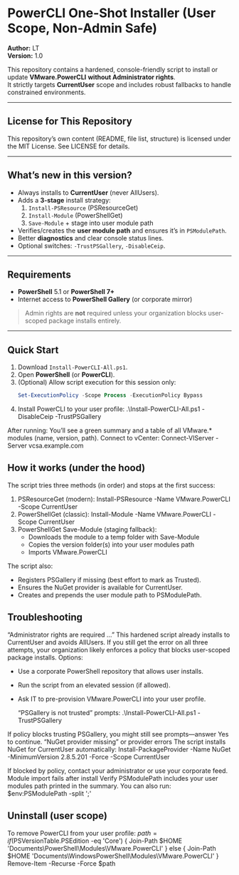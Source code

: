 # PowerCLI One-Shot Installer (User Scope, Non-Admin Safe)

**Author:** LT  
**Version:** 1.0  

This repository contains a hardened, console-friendly script to install or update **VMware.PowerCLI** **without Administrator rights**.  
It strictly targets **CurrentUser** scope and includes robust fallbacks to handle constrained environments.

---

## License for This Repository
This repository’s own content (README, file list, structure) is licensed under the MIT License. See LICENSE for details.

---

## What’s new in this version?

- Always installs to **CurrentUser** (never AllUsers).
- Adds a **3-stage** install strategy:
  1. `Install-PSResource` (PSResourceGet)  
  2. `Install-Module` (PowerShellGet)  
  3. `Save-Module` + stage into user module path  
- Verifies/creates the **user module path** and ensures it’s in `PSModulePath`.
- Better **diagnostics** and clear console status lines.
- Optional switches: `-TrustPSGallery`, `-DisableCeip`.

---

## Requirements

- **PowerShell** 5.1 or **PowerShell 7+**  
- Internet access to **PowerShell Gallery** (or corporate mirror)

> Admin rights are **not** required unless your organization blocks user-scoped package installs entirely.

---

## Quick Start

1. Download `Install-PowerCLI-All.ps1`.
2. Open **PowerShell** (or **PowerCLI**).
3. (Optional) Allow script execution for this session only:
   ```powershell
   Set-ExecutionPolicy -Scope Process -ExecutionPolicy Bypass

4. Install PowerCLI to your user profile:
   .\Install-PowerCLI-All.ps1 -DisableCeip -TrustPSGallery

After running:
You’ll see a green summary and a table of all VMware.* modules (name, version, path).
Connect to vCenter:
Connect-VIServer -Server vcsa.example.com


## How it works (under the hood)
The script tries three methods (in order) and stops at the first success:
1. PSResourceGet (modern):
   Install-PSResource -Name VMware.PowerCLI -Scope CurrentUser
2. PowerShellGet (classic):
   Install-Module -Name VMware.PowerCLI -Scope CurrentUser
3. PowerShellGet Save-Module (staging fallback):
   * Downloads the module to a temp folder with Save-Module
   * Copies the version folder(s) into your user modules path
   * Imports VMware.PowerCLI

The script also:
* Registers PSGallery if missing (best effort to mark as Trusted).
* Ensures the NuGet provider is available for CurrentUser.
* Creates and prepends the user module path to PSModulePath.

## Troubleshooting

“Administrator rights are required …”
This hardened script already installs to CurrentUser and avoids AllUsers.
If you still get the error on all three attempts, your organization likely enforces a policy that blocks user-scoped package installs. Options:
* Use a corporate PowerShell repository that allows user installs.
* Run the script from an elevated session (if allowed).
* Ask IT to pre-provision VMware.PowerCLI into your user profile.

  “PSGallery is not trusted” prompts:
  .\Install-PowerCLI-All.ps1 -TrustPSGallery

If policy blocks trusting PSGallery, you might still see prompts—answer Yes to continue.
“NuGet provider missing” or provider errors
The script installs NuGet for CurrentUser automatically:
Install-PackageProvider -Name NuGet -MinimumVersion 2.8.5.201 -Force -Scope CurrentUser

If blocked by policy, contact your administrator or use your corporate feed.
Module import fails after install
Verify PSModulePath includes your user modules path printed in the summary.
You can also run: $env:PSModulePath -split ';'

## Uninstall (user scope)
To remove PowerCLI from your user profile:
$path = if ($PSVersionTable.PSEdition -eq 'Core') {
  Join-Path $HOME 'Documents\PowerShell\Modules\VMware.PowerCLI'
} else {
  Join-Path $HOME 'Documents\WindowsPowerShell\Modules\VMware.PowerCLI'
}
Remove-Item -Recurse -Force $path


  
